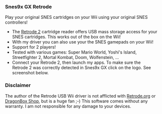 ### Snes9x GX Retrode
Play your original SNES cartridges on your Wii using your original SNES controllers!

* The [Retrode 2](http://www.retrode.org) cartridge reader offers USB mass storage access for your SNES cartridges. This works out of the box on the Wii!
* With my driver you can also use your the SNES gamepads on your Wii!
* Support for 2 players!
* Tested with various games: Super Mario World, Yoshi's Island, Streetfighter 2, Mortal Kombat, Doom, Wolfenstein, ...
* Connect your Retrode 2, then launch my apps. To make sure the Retrode 2 was correctly detected in Snes9x GX click on the logo. See screenshot below.

### Disclaimer
The author of the Retrode USB Wii driver is not afflicted with [Retrode.org](http://www.retrode.org) or [DragonBox Shop](https://www.dragonbox.de/en/accessories/cartridge-dumper/retrode-2-cartridge-dumper), but is a huge fan ;-)
This software comes without any warranty. I am not responsible for any damage to your devices.
